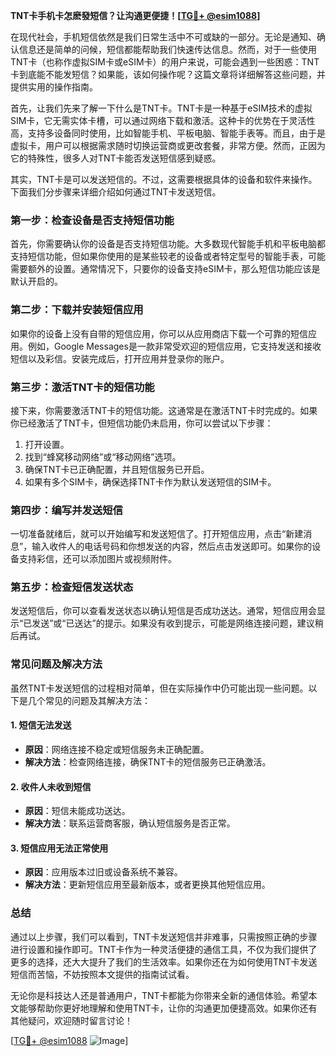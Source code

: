 **TNT卡手机卡怎麽發短信？让沟通更便捷！[[TG💪+ @esim1088](https://t.me/s/esim1088)]**

在现代社会，手机短信依然是我们日常生活中不可或缺的一部分。无论是通知、确认信息还是简单的问候，短信都能帮助我们快速传达信息。然而，对于一些使用TNT卡（也称作虚拟SIM卡或eSIM卡）的用户来说，可能会遇到一些困惑：TNT卡到底能不能发短信？如果能，该如何操作呢？这篇文章将详细解答这些问题，并提供实用的操作指南。

首先，让我们先来了解一下什么是TNT卡。TNT卡是一种基于eSIM技术的虚拟SIM卡，它无需实体卡槽，可以通过网络下载和激活。这种卡的优势在于灵活性高，支持多设备同时使用，比如智能手机、平板电脑、智能手表等。而且，由于是虚拟卡，用户可以根据需求随时切换运营商或更改套餐，非常方便。然而，正因为它的特殊性，很多人对TNT卡能否发送短信感到疑惑。

其实，TNT卡是可以发送短信的。不过，这需要根据具体的设备和软件来操作。下面我们分步骤来详细介绍如何通过TNT卡发送短信。

### 第一步：检查设备是否支持短信功能

首先，你需要确认你的设备是否支持短信功能。大多数现代智能手机和平板电脑都支持短信功能，但如果你使用的是某些较老的设备或者特定型号的智能手表，可能需要额外的设置。通常情况下，只要你的设备支持eSIM卡，那么短信功能应该是默认开启的。

### 第二步：下载并安装短信应用

如果你的设备上没有自带的短信应用，你可以从应用商店下载一个可靠的短信应用。例如，Google Messages是一款非常受欢迎的短信应用，它支持发送和接收短信以及彩信。安装完成后，打开应用并登录你的账户。

### 第三步：激活TNT卡的短信功能

接下来，你需要激活TNT卡的短信功能。这通常是在激活TNT卡时完成的。如果你已经激活了TNT卡，但短信功能仍未启用，你可以尝试以下步骤：

1. 打开设置。
2. 找到“蜂窝移动网络”或“移动网络”选项。
3. 确保TNT卡已正确配置，并且短信服务已开启。
4. 如果有多个SIM卡，确保选择TNT卡作为默认发送短信的SIM卡。

### 第四步：编写并发送短信

一切准备就绪后，就可以开始编写和发送短信了。打开短信应用，点击“新建消息”，输入收件人的电话号码和你想发送的内容，然后点击发送即可。如果你的设备支持彩信，还可以添加图片或视频附件。

### 第五步：检查短信发送状态

发送短信后，你可以查看发送状态以确认短信是否成功送达。通常，短信应用会显示“已发送”或“已送达”的提示。如果没有收到提示，可能是网络连接问题，建议稍后再试。

### 常见问题及解决方法

虽然TNT卡发送短信的过程相对简单，但在实际操作中仍可能出现一些问题。以下是几个常见的问题及其解决方法：

#### 1. 短信无法发送

- **原因**：网络连接不稳定或短信服务未正确配置。
- **解决方法**：检查网络连接，确保TNT卡的短信服务已正确激活。

#### 2. 收件人未收到短信

- **原因**：短信未能成功送达。
- **解决方法**：联系运营商客服，确认短信服务是否正常。

#### 3. 短信应用无法正常使用

- **原因**：应用版本过旧或设备系统不兼容。
- **解决方法**：更新短信应用至最新版本，或者更换其他短信应用。

### 总结

通过以上步骤，我们可以看到，TNT卡发送短信并非难事，只需按照正确的步骤进行设置和操作即可。TNT卡作为一种灵活便捷的通信工具，不仅为我们提供了更多的选择，还大大提升了我们的生活效率。如果你还在为如何使用TNT卡发送短信而苦恼，不妨按照本文提供的指南试试看。

无论你是科技达人还是普通用户，TNT卡都能为你带来全新的通信体验。希望本文能够帮助你更好地理解和使用TNT卡，让你的沟通更加便捷高效。如果你还有其他疑问，欢迎随时留言讨论！

[[TG💪+ @esim1088](https://t.me/s/esim1088) ![Image](https://i.postimg.cc/4NQfJmqS/Snipaste-2025-05-13-00-14-12.png)]